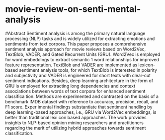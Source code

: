 # movie-review-on-senti-mental-analysis
#Abstract
Sentiment analysis is among the primary natural language processing (NLP)
 tasks and is widely utilized for extracting emotions and sentiments from text
 corpora. This paper proposes a comprehensive sentiment analysis approach for
 movie reviews based on Word2Vec, TextBlob, VADER, and Gated Recurrent
 Units (GRU). Word2Vec is employed for word embeddings to extract semantic
 1
word relationships for improved feature representation. TextBlob and VADER
 are implemented as lexicon-based sentiment analysis tools, for which TextBlob
 is interested in polarity and subjectivity and VADER is engineered for short
 texts with clear-cut sentiment indications. Besides, deep learning architecture
 in the form of GRU is employed for extracting long dependencies and context
 associations between words of text corpora for enhanced sentiment classifica
tion. Methods are experimented and contrasted on the basis of a benchmark
 IMDB dataset with reference to accuracy, precision, recall, and F1 score. Exper
imental findings substantiate that sentiment handling by deep learning-based
 approaches, i.e., GRU via Word2Vec embeddings, is better than traditional lexi
con based approaches. The work provides insights to NLP-based opinion mining
 researchers and practitioners regarding the merit of utilizing hybrid approaches
 towards sentiment classification.
